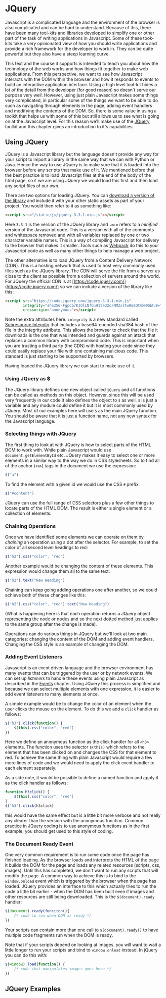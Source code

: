 
JQuery 
===

Javascript is a complicated language and the environment of the
browser is also complicated and can be hard to understand. Because of this, 
there have been many tool-kits and libraries developed to simplify 
one or other part of the task of writing applications in Javascript. 
Some of these took-kits take a very opinionated view of how you should
write applications and provide a rich framework for the developer to
work in.  They can be quite powerful but they also have a steep learning
curve.  

This text and the course it supports is intended to teach you about how 
the technology of the web works and how things fit together to make
web applications.  From this perspective, we want to see how Javascript
interacts with the DOM within the browser and how it responds to events
to build an interactive application interface.  Using a high level tool-kit
hides a lot of the detail from the developer (for good reason) so doesn't 
serve our purpose very well.  However, using just plain Javascript makes
some things very complicated, in particular some of the things we want to be
able to do such as navigating through elements in the page, adding event
handlers and modifying the contents of the DOM.  So, there is some value in
using a toolkit that helps us with some of this but still allows us to
see what is going on at the Javascript level. For this reason we'll
make use of the [JQuery](https://jquery.com/) toolkit and this chapter gives an introduction
to it's capabilities.  

## Using JQuery

JQuery is a Javascript library but the language doesn't provide any way for 
your script to import a library in the same way that we can with Python or
Java.  Hence the way to use JQuery is to make sure that it is loaded into the
browser before any scripts that make use of it.  We mentioned before that
the best practice is to load Javascript files at the end of the body of the
html page, so if we are using JQuery we would load this first and then load 
any script files of our own. 

There are two options for loading JQuery. You can [download a version of 
the library](https://jquery.com/download/) and include it with your other
static assets as part of your project. You would then refer to it as 
something like:

```html
<script src="/static/js/jquery-3.3.1.min.js"></script>
```
Here `3.3.1` is the version of the JQuery library and `.min` refers to a
_minified_ version of the Javascript code.  This is a version with all 
of the comments and whitespace removed and with all variables replaced
by one or two character variable names.  This is a way of compiling
Javascript for delivery to the browser that makes it smaller.  Tools such
as [Webpack](https://webpack.js.org) do this to your Javascript code 
as well as many other things to help manage a web project. 

The other alternative is to load JQuery from a Content Delivery Network
(CDN).  This is a hosting network that is used to host very commonly used
files such as the JQuery library.  The CDN will serve the file from a server
as close to the client as possible from a collection of servers around
the world.  For JQuery the official CDN is at [https://code.jquery.com/](https://code.jquery.com/)
so we can include a version of the library like this:

```html
<script src="https://code.jquery.com/jquery-3.3.1.min.js"
        integrity="sha256-FgpCb/KJQlLNfOu91ta32o/NMZxltwRo8QtmkMRdAu8="
        crossorigin="anonymous"></script>
```
Note the extra attributes here. `integrity` is a new standard called
[Subresource Integrity](https://developer.mozilla.org/en-US/docs/Web/Security/Subresource_Integrity)
that includes a base64-encoded sha384 hash of the file in the integrity 
attribute. This allows the browser to check that the file it downloads is the
one that was intended and guards against an attack that replaces a common
library with compromised code. This is important when you are trusting a third
party (the CDN) with hosting your code since they could easily replace your 
file with one containing malicious code. This standard is just starting to 
be supported by browsers. 

Having loaded the JQuery library we can start to make use of it. 

### Using JQuery as $

The JQuery library defines one new object called `jQuery` and all functions
can be called as methods on this object.  However, since this will be used
very frequently in our code it also defines the object to `$` as well.  `$` is
just a variable and any module could define it but it is most commonly used
by JQuery.  Most of our examples here will use `$` as the main JQuery function. You should
be aware that it is just a function name, not any new syntax for the Javascript language.

### Selecting things with JQuery

The first thing to look at with JQuery is how to select parts of the HTML DOM 
to work with.  While plain Javascript would use `document.getElementById` etc. 
JQuery makes it easy to select one or more elements in a similar way to 
the way we do in CSS stylesheets.  So to find all of the anchor (`<a>`) tags
in the document we use the expression:

```javascript
$("a")
```

To find the element with a given id we would use the CSS `#` prefix:

```javascript
$("#content")
```

JQuery can use the full range of CSS selectors plus a few other things to 
locate parts of the HTML DOM.  The result is either a single element or a 
collection of elements.  

### Chaining Operations

Once we have identified some elements we can operate on them by _chaining_ 
an operation using a dot after the selector.  For example, to set the color
of all second level headings to red:

```javascript
$("h2").css("color", "red")
```
Another example would be changing the content of these elements. This expression
would change them all to the same text:

```javascript
$("h2").text("New Heading")
```

Chaining can keep going adding operations one after another, so we could achieve both
of these changes like this:

```javascript
$("h2").css("color", "red").text("New Heading")
```
(What is happening here is that each operation returns a JQuery object representing
the node or nodes and so the next dotted method just applies to the same group 
after the change is made).

Operations can do various things in JQuery but we'll look at two main categories:
changing the content of the DOM and adding event handlers.  Changing the CSS style
is an example of changing the DOM. 

### Adding Event Listeners

Javascript is an event driven language and the browser environment has many events
that can be triggered by the user or by network events.  We can set up _listeners_
to handle these events using plain Javascript as described in the [Events](events.md)
chapter. Using JQuery this process is simplified and because we can select multiple
elements with one expression, it is easier to add event listeners to many elements
at once.  

A simple example would be to change the color of an element when the user 
clicks the mouse on the element.  To do this we add a `click` handler as follows:

```javascript
$("h3").click(function() {
    $(this).css("color", "red")
})
```

Here we define an anonymous function as the click handler for all `<h3>` elements. The
function uses the selector `$(this)` which refers to the element that has been clicked
on and changes the CSS for that element to red.  To achieve the same thing with 
plain Javascript would require a few more lines of code and we would need to apply the
click event handler to each element separately.  

As a side note, it would be possible to define a named function and apply it as the click
handler as follows:

```javascript
function h3click() {
    $(this).css("color", "red")
}
$("h3").click(h3click)
```

this would have the same effect but is a little bit more verbose and not really any clearer
than the version with the anonymous function.  Common practice in JQuery coding is to use
anonymous functions as in the first example; you should get used to this style of coding. 


### The Document Ready Event

One very common requirement is to run some code once the page has finished loading.  As the 
browser loads and interprets the HTML of the page it builds the DOM for the page and loads
any related resources (scripts, css, images).  Until this has completed, we don't want to run
any scripts that will modify the page.  A common way to achieve this is to bind to the
`window.onload` event which is triggered by the browser when the page has loaded.  JQuery
provides an interface to this which actually tries to run the code a little bit earlier - when
the DOM has been built even if images and other resources are still being downloaded.  This
is the `$(document).ready` handler:

```javascript
$(document).ready(funciton(){
    /* code to run when DOM is ready */
})
```

Your scripts can contain more than one call to `$(document).ready()` to have multiple code
fragments run when the DOM is ready.  

Note that if your scripts depend on looking at images, you will want to wait a little longer
to run your scripts and bind to `window.onload` instead.  In jQuery you can do this with:

```javascript
$(window).load(function() {
    /* code that manipulates images goes here */
})
```

## JQuery Examples

